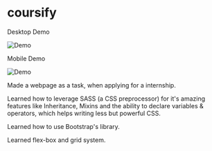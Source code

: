 # coursify

Desktop Demo

![Demo](https://github.com/27lakshay/demo_gifs/blob/main/Coursify_Desktop_Demo.gif)

Mobile Demo

![Demo](https://github.com/27lakshay/demo_gifs/blob/main/Coursify_Mobile_Demo.gif)

Made a webpage as a task, when applying for a internship.

Learned how to leverage SASS (a CSS preprocessor) for it's amazing features like Inheritance, Mixins and the ability to declare variables & operators, 
which helps writing less but powerful CSS. 

Learned how to use Bootstrap's library.

Learned flex-box and grid system.
